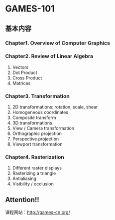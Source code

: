 # GAMES-101
## 基本内容
### Chapter1. Overview of Computer Graphics
### Chapter2. Review of Linear Algebra
1. Vectors
2. Dot Product
3. Cross Product
4. Matrices
### Chapter3. Transformation
1. 2D transformations: rotation, scale, shear
2. Homogeneous coordinates
3. Composite transform
4. 3D transformations
5. View / Camera transformation
6. Orthographic projection
7. Perspective projection
8. Viewport transformation
### Chapter4. Rasterization
1. Different raster displays
2. Rasterizing a triangle
3. Antialiasing
4. Visibility / occlusion


## Attention!!
课程网站：http://games-cn.org/